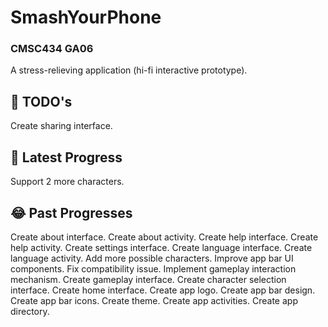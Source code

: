 # SmashYourPhone
### CMSC434 GA06
A stress-relieving application (hi-fi interactive prototype).

## :thought_balloon: TODO's
Create sharing interface.

## :rofl: Latest Progress
Support 2 more characters.

## :joy: Past Progresses
Create about interface.
Create about activity.
Create help interface.
Create help activity.
Create settings interface.
Create language interface.
Create language activity.
Add more possible characters.
Improve app bar UI components.
Fix compatibility issue.
Implement gameplay interaction mechanism.
Create gameplay interface.
Create character selection interface.
Create home interface.
Create app logo.
Create app bar design.
Create app bar icons.
Create theme.
Create app activities.
Create app directory.
